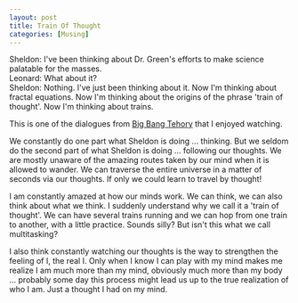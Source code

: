 ```yaml
---
layout: post  
title: Train Of Thought
categories: [Musing]  
---
```


Sheldon: I've been thinking about Dr. Green's efforts to make science palatable for the masses.  
Leonard: What about it?  
Sheldon: Nothing. I've just been thinking about it. Now I'm thinking about fractal equations. 
Now I'm thinking about the origins of the phrase 'train of thought'. Now I'm thinking about 
trains.  

This is one of the dialogues from [Big Bang Tehory](http://www.imdb.com/title/tt0898266/) that I 
enjoyed watching.  

We constantly do one part what Sheldon is doing ... thinking. But we seldom do the second
part of what Sheldon is doing ... following our thoughts. We are mostly unaware of the amazing 
routes taken by our mind when it is allowed to wander. We can traverse the entire universe in 
a matter of seconds via our thoughts. If only we could learn to travel by thought!  

I am constantly amazed at how our minds work. We can think, we can also think about what we 
think. I suddenly understand why we call it a 'train of thought'. We can have several trains 
running and we can hop from one train to another, with a little practice. Sounds silly? But 
isn't this what we call multitasking?  

I also think constantly watching our thoughts is the way  to strengthen the feeling of I, the 
real I. Only when I know I can play with my mind makes me realize I am much more than my mind, 
obviously much more than my body ... probably some day this process might lead us up to the 
true realization of who I am. Just a thought I had on my mind.